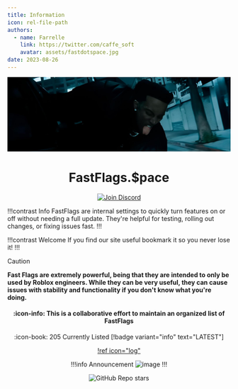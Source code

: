 ```yaml
---
title: Information
icon: rel-file-path	
authors:
  - name: Farrelle
    link: https://twitter.com/caffe_soft
    avatar: assets/fastdotspace.jpg
date: 2023-08-26
---
```

![](assets/header.jpg)

<div align="center">

# FastFlags.$pace
<a href="https://discord.gg/6zqNQTSkrg">
  <img src="https://img.shields.io/discord/1241247795470536725?logo=discord&logoColor=white&label=discord&color=4d3dff" width="156" alt="Join Discord">
  </a>

</div>

!!!contrast Info
FastFlags are internal settings to quickly turn features on or off without needing a full update. They're helpful for testing, rolling out changes, or fixing issues fast.
!!!

!!!contrast Welcome
If you find our site useful bookmark it so you never lose it!
!!!

> [!CAUTION]
> **Fast Flags are extremely powerful, being that they are intended to only be used by Roblox engineers. While they can be very useful, they can cause issues with stability and functionality if you don't know what you're doing.**

<div align="center">

#### :icon-info: This is a collaborative effort to maintain an organized list of FastFlags

:icon-book: 205 Currently Listed [!badge variant="info" text="LATEST"]

[!ref icon="log"](/logs/changelog.md)

!!!info  Announcement
![image](https://github.com/user-attachments/assets/7a048099-2a02-46c5-98bd-d9633e0d7804)
!!!


</div>


<div align="center">

![GitHub Repo stars](https://img.shields.io/github/stars/fastdotspace/fastflags.space?style=social)

</div>
